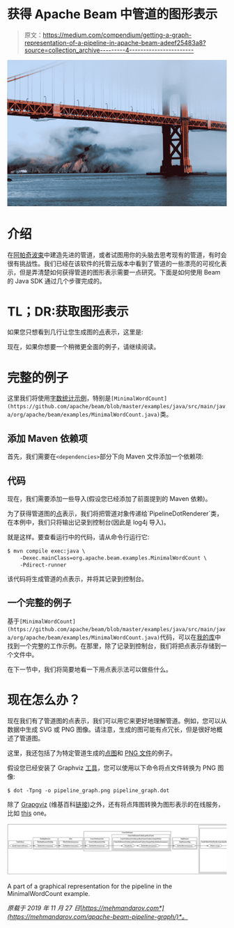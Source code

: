 # 获得 Apache Beam 中管道的图形表示

> 原文：<https://medium.com/compendium/getting-a-graph-representation-of-a-pipeline-in-apache-beam-adeef25483a8?source=collection_archive---------4----------------------->

![](img/458ea54959f0c354a0c18b3016154292.png)

# 介绍

在[阿帕奇波束](https://beam.apache.org/)中建造先进的管道，或者试图用你的头脑去思考现有的管道，有时会很有挑战性。我们已经在该软件的托管云版本中看到了管道的一些漂亮的可视化表示，但是弄清楚如何获得管道的图形表示需要一点研究。下面是如何使用 Beam 的 Java SDK 通过几个步骤完成的。

# TL；DR:获取图形表示

如果您只想看到几行让您生成图的[点](https://en.wikipedia.org/wiki/DOT_(graph_description_language))表示，这里是:

现在，如果你想要一个稍微更全面的例子，请继续阅读。

# 完整的例子

这里我们将使用[字数统计示例](https://beam.apache.org/get-started/quickstart-java/#get-the-wordcount-code)，特别是`[MinimalWordCount](https://github.com/apache/beam/blob/master/examples/java/src/main/java/org/apache/beam/examples/MinimalWordCount.java)`类。

## 添加 Maven 依赖项

首先，我们需要在`<dependencies>`部分下向 Maven 文件添加一个依赖项:

## 代码

现在，我们需要添加一些导入(假设您已经添加了前面提到的 Maven 依赖)。

为了获得管道图的[点](https://en.wikipedia.org/wiki/DOT_(graph_description_language))表示，我们将把管道对象传递给`PipelineDotRenderer`类，在本例中，我们只将输出记录到控制台(因此是 log4j 导入)。

就是这样。要查看运行中的代码，请从命令行运行它:

```
$ mvn compile exec:java \
    -Dexec.mainClass=org.apache.beam.examples.MinimalWordCount \
    -Pdirect-runner
```

该代码将生成管道的点表示，并将其记录到控制台。

## 一个完整的例子

基于`[MinimalWordCount](https://github.com/apache/beam/blob/master/examples/java/src/main/java/org/apache/beam/examples/MinimalWordCount.java)`代码，可以在[我的库](https://github.com/mehmandarov/word-count-mini-beam)中找到一个完整的工作示例。在那里，除了记录到控制台，我们将把点表示存储到一个文件中。

在下一节中，我们将简要地看一下用点表示法可以做些什么。

# 现在怎么办？

现在我们有了管道图的点表示，我们可以用它来更好地理解管道。例如，您可以从数据中生成 SVG 或 PNG 图像。请注意，生成的图可能有点冗长，但是很好地概述了管道图。

这里，我还包括了为特定管道生成的[点图](https://github.com/mehmandarov/word-count-mini-beam/blob/master/pipeline_graph.dot)和 [PNG 文件](https://github.com/mehmandarov/word-count-mini-beam/blob/master/pipeline_graph.png)的例子。

假设您已经安装了 Graphviz [工具](https://www.graphviz.org/download/)，您可以使用以下命令将点文件转换为 PNG 图像:

```
$ dot -Tpng -o pipeline_graph.png pipeline_graph.dot
```

除了 [Grapgviz](https://www.graphviz.org/) (维基百科[链接](https://en.wikipedia.org/wiki/Graphviz))之外，还有将点阵图转换为图形表示的在线服务，比如 [this](https://dreampuf.github.io/GraphvizOnline) one。

![](img/588165a5342caa8aeca55a4ee4f4f440.png)

A part of a graphical representation for the pipeline in the MinimalWordCount example.

*原载于 2019 年 11 月 27 日*[*https://mehmandarov.com*](https://mehmandarov.com/apache-beam-pipeline-graph/)*。*